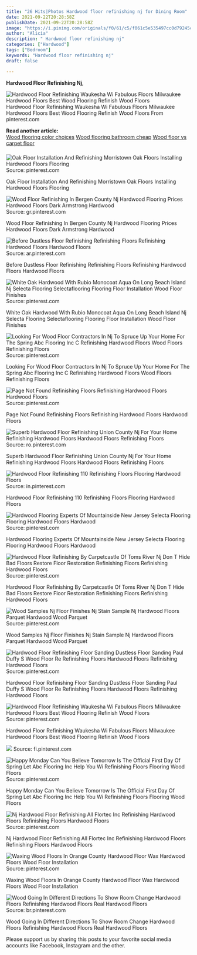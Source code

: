 ```yaml
---
title: "26 Hits|Photos Hardwood floor refinishing nj for Dining Room"
date: 2021-09-22T20:28:58Z
publishDate: 2021-09-22T20:28:58Z
image: "https://i.pinimg.com/originals/f0/61/c5/f061c5e535497cc0d79245ccf8cf158f.jpg"
author: "Alicia"
description: " Hardwood floor refinishing nj"
categories: ["Hardwood"]
tags: ["Bedroom"]
keywords: "Hardwood floor refinishing nj"
draft: false

---
```

<!-- Head tag Code -->
**Hardwood Floor Refinishing Nj**, 

![Hardwood Floor Refinishing Waukesha Wi Fabulous Floors Milwaukee Hardwood Floors Best Wood Flooring Refinish Wood Floors](https://i.pinimg.com/736x/69/bf/ba/69bfbaf40aaf6603d41595221fe89bcb.jpg "Hardwood Floor Refinishing Waukesha Wi Fabulous Floors Milwaukee Hardwood Floors Best Wood Flooring Refinish Wood Floors")
Hardwood Floor Refinishing Waukesha Wi Fabulous Floors Milwaukee Hardwood Floors Best Wood Flooring Refinish Wood Floors From pinterest.com

**Read another article:**  
[Wood flooring color choices](/wood-flooring-color-choices/)
[Wood flooring bathroom cheap](/wood-flooring-bathroom-cheap/)
[Wood floor vs carpet floor](/wood-floor-vs-carpet-floor/)




### 

 


![Oak Floor Installation And Refinishing Morristown Oak Floors Installing Hardwood Floors Flooring](https://i.pinimg.com/originals/ff/92/b5/ff92b5a1a6e263519081b2091eb6d35e.jpg "Oak Floor Installation And Refinishing Morristown Oak Floors Installing Hardwood Floors Flooring")
Source: pinterest.com

Oak Floor Installation And Refinishing Morristown Oak Floors Installing Hardwood Floors Flooring  

![Wood Floor Refinishing In Bergen County Nj Hardwood Flooring Prices Hardwood Floors Dark Armstrong Hardwood](https://i.pinimg.com/originals/6b/62/3e/6b623e93b60607cd568c1f2f4a93ecd2.jpg "Wood Floor Refinishing In Bergen County Nj Hardwood Flooring Prices Hardwood Floors Dark Armstrong Hardwood")
Source: gr.pinterest.com

Wood Floor Refinishing In Bergen County Nj Hardwood Flooring Prices Hardwood Floors Dark Armstrong Hardwood  

![Before Dustless Floor Refinishing Refinishing Floors Refinishing Hardwood Floors Hardwood Floors](https://i.pinimg.com/originals/c6/52/b2/c652b2c300b61adea3e62094ee320b7f.jpg "Before Dustless Floor Refinishing Refinishing Floors Refinishing Hardwood Floors Hardwood Floors")
Source: ar.pinterest.com

Before Dustless Floor Refinishing Refinishing Floors Refinishing Hardwood Floors Hardwood Floors  

![White Oak Hardwood With Rubio Monocoat Aqua On Long Beach Island Nj Selecta Flooring Selectaflooring Flooring Floor Installation Wood Floor Finishes](https://i.pinimg.com/originals/62/7e/7b/627e7b85a94d107a04a08165fc3bf787.jpg "White Oak Hardwood With Rubio Monocoat Aqua On Long Beach Island Nj Selecta Flooring Selectaflooring Flooring Floor Installation Wood Floor Finishes")
Source: pinterest.com

White Oak Hardwood With Rubio Monocoat Aqua On Long Beach Island Nj Selecta Flooring Selectaflooring Flooring Floor Installation Wood Floor Finishes  

![Looking For Wood Floor Contractors In Nj To Spruce Up Your Home For The Spring Abc Flooring Inc C Refinishing Hardwood Floors Wood Floors Refinishing Floors](https://i.pinimg.com/originals/cf/03/b0/cf03b07a925a6a45564b428850b04b30.jpg "Looking For Wood Floor Contractors In Nj To Spruce Up Your Home For The Spring Abc Flooring Inc C Refinishing Hardwood Floors Wood Floors Refinishing Floors")
Source: pinterest.com

Looking For Wood Floor Contractors In Nj To Spruce Up Your Home For The Spring Abc Flooring Inc C Refinishing Hardwood Floors Wood Floors Refinishing Floors  

![Page Not Found Refinishing Floors Refinishing Hardwood Floors Hardwood Floors](https://i.pinimg.com/736x/e9/01/71/e90171ac086ec778b3fd101bc667b480--hardwood-floor-refinishing-wood-flooring.jpg "Page Not Found Refinishing Floors Refinishing Hardwood Floors Hardwood Floors")
Source: pinterest.com

Page Not Found Refinishing Floors Refinishing Hardwood Floors Hardwood Floors  

![Superb Hardwood Floor Refinishing Union County Nj For Your Home Refinishing Hardwood Floors Hardwood Floors Refinishing Floors](https://i.pinimg.com/736x/2c/c9/dc/2cc9dcb4c4d716c82023b72eb703dfa2.jpg "Superb Hardwood Floor Refinishing Union County Nj For Your Home Refinishing Hardwood Floors Hardwood Floors Refinishing Floors")
Source: ro.pinterest.com

Superb Hardwood Floor Refinishing Union County Nj For Your Home Refinishing Hardwood Floors Hardwood Floors Refinishing Floors  

![Hardwood Floor Refinishing 110 Refinishing Floors Flooring Hardwood Floors](https://i.pinimg.com/originals/6b/a4/59/6ba459fd66cc186f96df1501bea01a59.jpg "Hardwood Floor Refinishing 110 Refinishing Floors Flooring Hardwood Floors")
Source: in.pinterest.com

Hardwood Floor Refinishing 110 Refinishing Floors Flooring Hardwood Floors  

![Hardwood Flooring Experts Of Mountainside New Jersey Selecta Flooring Flooring Hardwood Floors Hardwood](https://i.pinimg.com/originals/c3/7b/e0/c37be0922cb19976514d33f1823d4b52.png "Hardwood Flooring Experts Of Mountainside New Jersey Selecta Flooring Flooring Hardwood Floors Hardwood")
Source: pinterest.com

Hardwood Flooring Experts Of Mountainside New Jersey Selecta Flooring Flooring Hardwood Floors Hardwood  

![Hardwood Floor Refinishing By Carpetcastle Of Toms River Nj Don T Hide Bad Floors Restore Floor Restoration Refinishing Floors Refinishing Hardwood Floors](https://i.pinimg.com/originals/7c/aa/50/7caa508111a606a153ec99dffff3ddbf.jpg "Hardwood Floor Refinishing By Carpetcastle Of Toms River Nj Don T Hide Bad Floors Restore Floor Restoration Refinishing Floors Refinishing Hardwood Floors")
Source: pinterest.com

Hardwood Floor Refinishing By Carpetcastle Of Toms River Nj Don T Hide Bad Floors Restore Floor Restoration Refinishing Floors Refinishing Hardwood Floors  

![Wood Samples Nj Floor Finishes Nj Stain Sample Nj Hardwood Floors Parquet Hardwood Wood Parquet](https://i.pinimg.com/736x/d4/66/c5/d466c53e91a4d8447cd7183c35a95d94--wood-flooring-hardwood-floors.jpg "Wood Samples Nj Floor Finishes Nj Stain Sample Nj Hardwood Floors Parquet Hardwood Wood Parquet")
Source: pinterest.com

Wood Samples Nj Floor Finishes Nj Stain Sample Nj Hardwood Floors Parquet Hardwood Wood Parquet  

![Hardwood Floor Refinishing Floor Sanding Dustless Floor Sanding Paul Duffy S Wood Floor Re Refinishing Floors Hardwood Floors Refinishing Hardwood Floors](https://i.pinimg.com/originals/ab/86/8a/ab868ae010e2db948352d2a350671f2a.jpg "Hardwood Floor Refinishing Floor Sanding Dustless Floor Sanding Paul Duffy S Wood Floor Re Refinishing Floors Hardwood Floors Refinishing Hardwood Floors")
Source: pinterest.com

Hardwood Floor Refinishing Floor Sanding Dustless Floor Sanding Paul Duffy S Wood Floor Re Refinishing Floors Hardwood Floors Refinishing Hardwood Floors  

![Hardwood Floor Refinishing Waukesha Wi Fabulous Floors Milwaukee Hardwood Floors Best Wood Flooring Refinish Wood Floors](https://i.pinimg.com/736x/69/bf/ba/69bfbaf40aaf6603d41595221fe89bcb.jpg "Hardwood Floor Refinishing Waukesha Wi Fabulous Floors Milwaukee Hardwood Floors Best Wood Flooring Refinish Wood Floors")
Source: pinterest.com

Hardwood Floor Refinishing Waukesha Wi Fabulous Floors Milwaukee Hardwood Floors Best Wood Flooring Refinish Wood Floors  

![](https://i.pinimg.com/originals/12/1c/bf/121cbf7b9c5df0d5b441a29b4175e775.jpg "")
Source: fi.pinterest.com

  

![Happy Monday Can You Believe Tomorrow Is The Official First Day Of Spring Let Abc Flooring Inc Help You Wi Refinishing Floors Flooring Wood Floors](https://i.pinimg.com/474x/46/93/e4/4693e4c06278255d68a493e61a92c82f.jpg "Happy Monday Can You Believe Tomorrow Is The Official First Day Of Spring Let Abc Flooring Inc Help You Wi Refinishing Floors Flooring Wood Floors")
Source: pinterest.com

Happy Monday Can You Believe Tomorrow Is The Official First Day Of Spring Let Abc Flooring Inc Help You Wi Refinishing Floors Flooring Wood Floors  

![Nj Hardwood Floor Refinishing All Flortec Inc Refinishing Hardwood Floors Refinishing Floors Hardwood Floors](https://i.pinimg.com/736x/93/c9/da/93c9da3087be84201824dadc08c7b226--old-wood-floors-hardwood-floors.jpg "Nj Hardwood Floor Refinishing All Flortec Inc Refinishing Hardwood Floors Refinishing Floors Hardwood Floors")
Source: pinterest.com

Nj Hardwood Floor Refinishing All Flortec Inc Refinishing Hardwood Floors Refinishing Floors Hardwood Floors  

![Waxing Wood Floors In Orange County Hardwood Floor Wax Hardwood Floors Wood Floor Installation](https://i.pinimg.com/736x/7e/cd/5e/7ecd5e613781791d51003c029b03bf56.jpg "Waxing Wood Floors In Orange County Hardwood Floor Wax Hardwood Floors Wood Floor Installation")
Source: pinterest.com

Waxing Wood Floors In Orange County Hardwood Floor Wax Hardwood Floors Wood Floor Installation  

![Wood Going In Different Directions To Show Room Change Hardwood Floors Refinishing Hardwood Floors Real Hardwood Floors](https://i.pinimg.com/originals/f0/61/c5/f061c5e535497cc0d79245ccf8cf158f.jpg "Wood Going In Different Directions To Show Room Change Hardwood Floors Refinishing Hardwood Floors Real Hardwood Floors")
Source: br.pinterest.com

Wood Going In Different Directions To Show Room Change Hardwood Floors Refinishing Hardwood Floors Real Hardwood Floors  

Please support us by sharing this posts to your favorite social media accounts like Facebook, Instagram and the other.

